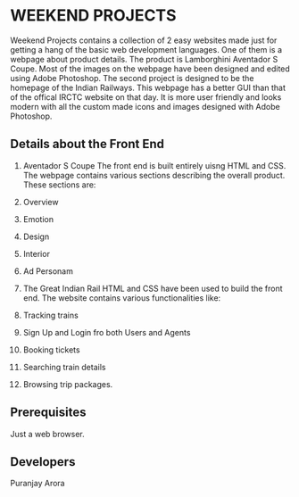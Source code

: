 # WEEKEND PROJECTS 
Weekend Projects contains a collection of 2 easy websites made just for getting a hang of the basic web development languages. One of them is a webpage about product details. The product is Lamborghini Aventador S Coupe. Most of the images on the webpage have been designed and edited using Adobe Photoshop. The second project is designed to be the homepage of the Indian Railways. This webpage has a better GUI than that of the offical IRCTC website on that day. It is more user friendly and looks modern with all the custom made icons and images designed with Adobe Photoshop. 

## Details about the Front End
1. Aventador S Coupe
The front end is built entirely uisng HTML and CSS. The webpage contains various sections describing the overall product. These sections are:
  1. Overview 
  2. Emotion
  3. Design 
  4. Interior 
  5. Ad Personam

2. The Great Indian Rail
HTML and CSS have been used to build the front end. The website contains various functionalities like:
  1. Tracking trains
  2. Sign Up and Login fro both Users and Agents
  3. Booking tickets 
  4. Searching train details
  5. Browsing trip packages.
  

## Prerequisites
Just a web browser. 

## Developers 
Puranjay Arora 
